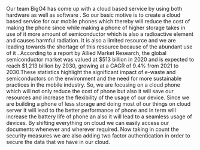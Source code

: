 Our team BigO4 has come up with a cloud based service by using both hardware as well as software . So our basic motive is to create a cloud based service for our mobile phones which thereby will reduce the cost of making the phone since while making a phone of higher storage takes in use of it more amount of semiconductor which is also a radioactive element and causes harmful radiation. It is also a limited resource and we are leading towards the shortage of this resource because of the abundant use of it . According to a report by Allied Market Research, the global semiconductor market was valued at $513 billion in 2020 and is expected to reach $1,213 billion by 2030, growing at a CAGR of 9.4% from 2021 to 2030.These statistics highlight the significant impact of e-waste and semiconductors on the environment and the need for more sustainable practices in the mobile industry. 
So, we are focusing on a cloud phone which will not only reduce the cost of phone but also it will save our resources and increase the flexibility of the usage of our device. Since we are building a phone of less storage and doing most of our things on cloud server it will lead to the better performance of phone and in term will increase the battery life of phone an also it will lead to a seamless usage of devices.
By shifting everything on cloud we can easily access our documents whenever and wherever required. Now taking in count the security measures we are also adding two factor authentication in order to secure the data that we have in our cloud.
